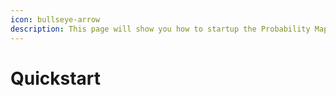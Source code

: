 ```yaml
---
icon: bullseye-arrow
description: This page will show you how to startup the Probability Mapping Demo quickly.
---
```


# Quickstart

